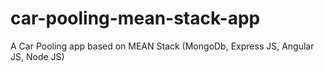 # car-pooling-mean-stack-app
A Car Pooling app based on MEAN Stack (MongoDb, Express JS, Angular JS, Node JS)
